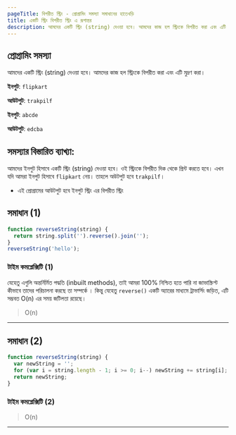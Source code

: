 ```yaml
---
pageTitle: বিপরীত স্ট্রিং - প্রোগ্রামিং সমস্যা সমাধানের হাতেখড়ি
title: একটি স্ট্রিং বিপরীত স্ট্রিং এ রূপান্তর
description: আমদের একটি স্ট্রিং (string) দেওয়া হবে। আমদের কাজ হল স্ট্রিংকে বিপরীত করা এবং এটি মুদ্রণ করা।
---
```


## প্রোগ্রামিং সমস্যা

আমদের একটি স্ট্রিং (string) দেওয়া হবে। আমদের কাজ হল স্ট্রিংকে বিপরীত করা এবং এটি মুদ্রণ করা।

**ইনপুট**: `flipkart`

**আউটপুট**: `trakpilf`

**ইনপুট**: `abcde`

**আউটপুট**: `edcba`

## সমস্যার বিস্তারিত ব্যাখ্যা:

আমদের ইনপুট হিসাবে একটি স্ট্রিং (string) দেওয়া হবে। ওই স্ট্রিংকে বিপরীত দিক থেকে প্রিন্ট করতে হবে। এখন যদি আমরা ইনপুট হিসাবে `flipkart` নেয়। তাহলে অউটপুট হবে `trakpilf`।

- এই প্রোগ্রামের আউটপুট হবে ইনপুট স্ট্রিং এর বিপরীত স্ট্রিং

## সমাধান (1)

```js
function reverseString(string) {
  return string.split('').reverse().join('');
}
reverseString('hello');
```

### টাইম কমপ্লেক্সিটি (1)

যেহেতু এগুলি অন্তর্নির্মিত পদ্ধতি (inbuilt methods), তাই আমরা 100% নিশ্চিত হতে পারি না জাভাস্ক্রিপ্ট কীভাবে তাদের পরিচালনা করছে তা সম্পর্কে । কিন্তু যেহেতু `reverse()` একটি অ্যারের মাধ্যমে ট্রাভার্সিং জড়িত, এটি সম্ভবত O(n) এর সময় জটিলতা রয়েছে।

> O(n)

---

## সমাধান (2)

```js
function reverseString(string) {
  var newString = '';
  for (var i = string.length - 1; i >= 0; i--) newString += string[i];
  return newString;
}
```

### টাইম কমপ্লেক্সিটি (2)

> O(n)

---
